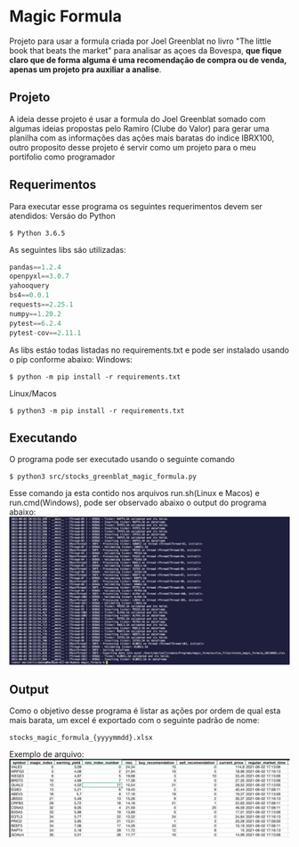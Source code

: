 # Magic Formula
Projeto para usar a formula criada por Joel Greenblat no livro "The little book that beats the market" para analisar as açoes da Bovespa, **que fique claro que de forma alguma é uma recomendação de compra ou de venda, apenas um projeto pra auxiliar a analise**.

## Projeto
A ideia desse projeto é usar a formula do Joel Greenblat somado com algumas ideias propostas pelo Ramiro (Clube do Valor) para gerar uma planilha com as informações das ações mais baratas do indice IBRX100, outro proposito desse projeto é servir como um projeto para o meu portifolio como programador

## Requerimentos
Para executar esse programa os seguintes requerimentos devem ser atendidos:
Versáo do Python
```shell
$ Python 3.6.5
```
As seguintes libs sáo utilizadas:
```python
pandas==1.2.4
openpyxl==3.0.7
yahooquery
bs4==0.0.1
requests==2.25.1
numpy==1.20.2
pytest==6.2.4
pytest-cov==2.11.1
```
As libs estáo todas listadas no requirements.txt e pode ser instalado usando o pip conforme abaixo:
Windows:
```shell
$ python -m pip install -r requirements.txt
```
Linux/Macos
```shell
$ python3 -m pip install -r requirements.txt
```

## Executando
O programa pode ser executado usando o seguinte comando
```shell
$ python3 src/stocks_greenblat_magic_formula.py
```
Esse comando ja esta contido nos arquivos run.sh(Linux e Macos) e run.cmd(Windows), pode ser observado abaixo o output do programa abaixo:
![program_running](program_running.png "program_running")

## Output
Como o objetivo desse programa é listar as ações por ordem de qual esta mais barata, um excel é exportado com o seguinte padrão de nome:
```
stocks_magic_formula_{yyyymmdd}.xlsx
```
Exemplo de arquivo:
![exemplo_planilha](exemplo_planilha.png "exemplo_planilha")